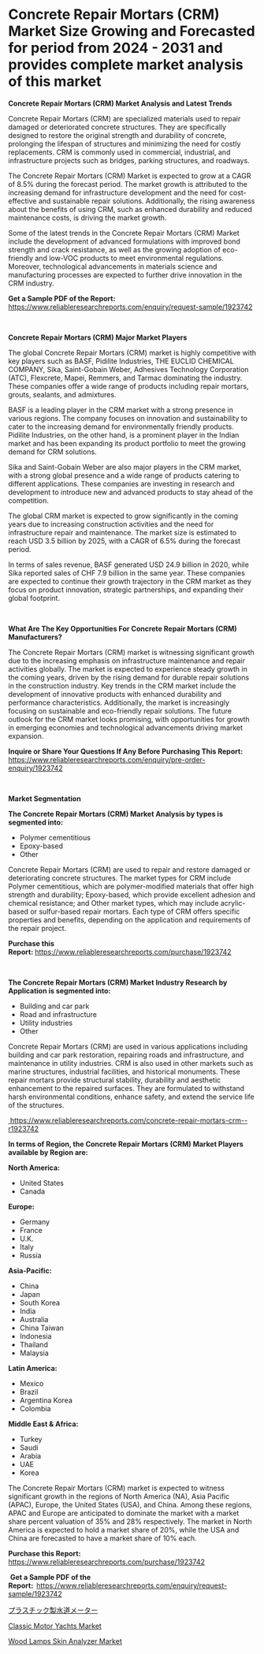 <p><h1>Concrete Repair Mortars (CRM) Market Size Growing and Forecasted for period from 2024 - 2031 and provides complete market analysis of this market</h1></p><p><strong>Concrete Repair Mortars (CRM) Market Analysis and Latest Trends</strong></p>
<p><p>Concrete Repair Mortars (CRM) are specialized materials used to repair damaged or deteriorated concrete structures. They are specifically designed to restore the original strength and durability of concrete, prolonging the lifespan of structures and minimizing the need for costly replacements. CRM is commonly used in commercial, industrial, and infrastructure projects such as bridges, parking structures, and roadways.</p><p>The Concrete Repair Mortars (CRM) Market is expected to grow at a CAGR of 8.5% during the forecast period. The market growth is attributed to the increasing demand for infrastructure development and the need for cost-effective and sustainable repair solutions. Additionally, the rising awareness about the benefits of using CRM, such as enhanced durability and reduced maintenance costs, is driving the market growth.</p><p>Some of the latest trends in the Concrete Repair Mortars (CRM) Market include the development of advanced formulations with improved bond strength and crack resistance, as well as the growing adoption of eco-friendly and low-VOC products to meet environmental regulations. Moreover, technological advancements in materials science and manufacturing processes are expected to further drive innovation in the CRM industry.</p></p>
<p><strong>Get a Sample PDF of the Report:&nbsp;</strong> <a href="https://www.reliableresearchreports.com/enquiry/request-sample/1923742">https://www.reliableresearchreports.com/enquiry/request-sample/1923742</a></p>
<p>&nbsp;</p>
<p><strong>Concrete Repair Mortars (CRM) Major Market Players</strong></p>
<p><p>The global Concrete Repair Mortars (CRM) market is highly competitive with key players such as BASF, Pidilite Industries, THE EUCLID CHEMICAL COMPANY, Sika, Saint-Gobain Weber, Adhesives Technology Corporation (ATC), Flexcrete, Mapei, Remmers, and Tarmac dominating the industry. These companies offer a wide range of products including repair mortars, grouts, sealants, and admixtures.</p><p>BASF is a leading player in the CRM market with a strong presence in various regions. The company focuses on innovation and sustainability to cater to the increasing demand for environmentally friendly products. Pidilite Industries, on the other hand, is a prominent player in the Indian market and has been expanding its product portfolio to meet the growing demand for CRM solutions.</p><p>Sika and Saint-Gobain Weber are also major players in the CRM market, with a strong global presence and a wide range of products catering to different applications. These companies are investing in research and development to introduce new and advanced products to stay ahead of the competition.</p><p>The global CRM market is expected to grow significantly in the coming years due to increasing construction activities and the need for infrastructure repair and maintenance. The market size is estimated to reach USD 3.5 billion by 2025, with a CAGR of 6.5% during the forecast period.</p><p>In terms of sales revenue, BASF generated USD 24.9 billion in 2020, while Sika reported sales of CHF 7.9 billion in the same year. These companies are expected to continue their growth trajectory in the CRM market as they focus on product innovation, strategic partnerships, and expanding their global footprint.</p></p>
<p>&nbsp;</p>
<p><strong>What Are The Key Opportunities For Concrete Repair Mortars (CRM) Manufacturers?</strong></p>
<p><p>The Concrete Repair Mortars (CRM) market is witnessing significant growth due to the increasing emphasis on infrastructure maintenance and repair activities globally. The market is expected to experience steady growth in the coming years, driven by the rising demand for durable repair solutions in the construction industry. Key trends in the CRM market include the development of innovative products with enhanced durability and performance characteristics. Additionally, the market is increasingly focusing on sustainable and eco-friendly repair solutions. The future outlook for the CRM market looks promising, with opportunities for growth in emerging economies and technological advancements driving market expansion.</p></p>
<p><strong>Inquire or Share Your Questions If Any Before Purchasing This Report:</strong> <a href="https://www.reliableresearchreports.com/enquiry/pre-order-enquiry/1923742">https://www.reliableresearchreports.com/enquiry/pre-order-enquiry/1923742</a></p>
<p>&nbsp;</p>
<p><strong>Market Segmentation</strong></p>
<p><strong>The Concrete Repair Mortars (CRM) Market Analysis by types is segmented into:</strong></p>
<p><ul><li>Polymer cementitious</li><li>Epoxy-based</li><li>Other</li></ul></p>
<p><p>Concrete Repair Mortars (CRM) are used to repair and restore damaged or deteriorating concrete structures. The market types for CRM include Polymer cementitious, which are polymer-modified materials that offer high strength and durability; Epoxy-based, which provide excellent adhesion and chemical resistance; and Other market types, which may include acrylic-based or sulfur-based repair mortars. Each type of CRM offers specific properties and benefits, depending on the application and requirements of the repair project.</p></p>
<p><strong>Purchase this Report:&nbsp;</strong><a href="https://www.reliableresearchreports.com/purchase/1923742">https://www.reliableresearchreports.com/purchase/1923742</a></p>
<p>&nbsp;</p>
<p><strong>The Concrete Repair Mortars (CRM) Market Industry Research by Application is segmented into:</strong></p>
<p><ul><li>Building and car park</li><li>Road and infrastructure</li><li>Utility industries</li><li>Other</li></ul></p>
<p><p>Concrete Repair Mortars (CRM) are used in various applications including building and car park restoration, repairing roads and infrastructure, and maintenance in utility industries. CRM is also used in other markets such as marine structures, industrial facilities, and historical monuments. These repair mortars provide structural stability, durability and aesthetic enhancement to the repaired surfaces. They are formulated to withstand harsh environmental conditions, enhance safety, and extend the service life of the structures.</p></p>
<p><a href="https://www.reliableresearchreports.com/concrete-repair-mortars-crm--r1923742">&nbsp;https://www.reliableresearchreports.com/concrete-repair-mortars-crm--r1923742</a></p>
<p><strong>In terms of Region, the Concrete Repair Mortars (CRM) Market Players available by Region are:</strong></p>
<p>
    <p> <strong> North America: </strong>
        <ul>
            <li>United States</li>
            <li>Canada</li>
        </ul>
        </p> 
    <p> <strong> Europe: </strong>
        <ul>
            <li>Germany</li>
            <li>France</li>
            <li>U.K.</li>
            <li>Italy</li>
            <li>Russia</li>
        </ul>
        </p> 
    <p> <strong> Asia-Pacific: </strong>
        <ul>
            <li>China</li>
            <li>Japan</li>
            <li>South Korea</li>
            <li>India</li>
            <li>Australia</li>
            <li>China Taiwan</li>
            <li>Indonesia</li>
            <li>Thailand</li>
            <li>Malaysia</li>
        </ul>
        </p> 
    <p> <strong> Latin America: </strong>
        <ul>
            <li>Mexico</li>
            <li>Brazil</li>
            <li>Argentina Korea</li>
            <li>Colombia</li>
        </ul>
        </p> 
    <p> <strong> Middle East & Africa: </strong>
        <ul>
            <li>Turkey</li>
            <li>Saudi</li>
            <li>Arabia</li>
            <li>UAE</li>
            <li>Korea</li>
        </ul>
    </p>
    </p>
<p><p>The Concrete Repair Mortars (CRM) market is expected to witness significant growth in the regions of North America (NA), Asia Pacific (APAC), Europe, the United States (USA), and China. Among these regions, APAC and Europe are anticipated to dominate the market with a market share percent valuation of 35% and 28% respectively. The market in North America is expected to hold a market share of 20%, while the USA and China are forecasted to have a market share of 10% each.</p></p>
<p><strong>Purchase this Report: </strong><a href="https://www.reliableresearchreports.com/purchase/1923742">https://www.reliableresearchreports.com/purchase/1923742</a></p>
<p>&nbsp;<strong>Get a Sample PDF of the Report:&nbsp;&nbsp;</strong><a href="https://www.reliableresearchreports.com/enquiry/request-sample/1923742">https://www.reliableresearchreports.com/enquiry/request-sample/1923742</a></p>
<p><strong></strong></p>
<p><p><a href="https://github.com/lababdou/Market-Research-Report-List-5/blob/main/4424938185962.md">プラスチック製水道メーター</a></p><p><a href="https://view.publitas.com/reportprime-1/classic-motor-yachts-market-size-growth-trends-statistics-forecasts-2024-2031/">Classic Motor Yachts Market</a></p><p><a href="https://github.com/JewelMohr52/Market-Research-Report-List-1/blob/main/wood-lamps-skin-analyzer-market.md">Wood Lamps Skin Analyzer Market</a></p></p>